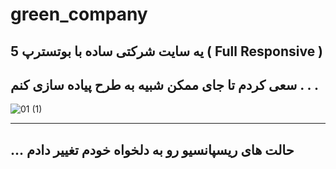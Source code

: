 # green_company
یه سایت شرکتی ساده با بوتسترپ 5 ( Full Responsive )
 --------------------------------------------------------------------
 سعی کردم تا جای ممکن شبیه به طرح پیاده سازی کنم . . .
 --------------------------------------------------------------------
 
 
![01 (1)](https://user-images.githubusercontent.com/71524940/118390302-8c6dc400-b643-11eb-82c2-bc38b325a4fc.jpg)


----------------------------------------------------
... حالت های ریسپانسیو رو به دلخواه خودم تغییر دادم 
----------------------------------------------------
